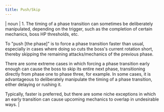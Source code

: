 ```yaml
---
title: Push/Skip
---
```

| noun | 1.  	The timing of a phase transition can sometimes be deliberately manipulated, depending on the trigger, such as the completion of certain mechanics, boss HP thresholds, etc. 

To "push [the phase]" is to force a phase transition faster than usual, especially in cases where doing so cuts the boss's current rotation short, thereby skipping the remaining attacks/mechanics of the previous phase. 

There are some extreme cases in which forcing a phase transition early enough can cause the boss to skip its entire next phase, transitioning directly from phase one to phase three, for example. In some cases, it is advantageous to deliberately manipulate the timing of a phase transition, either delaying or rushing it. 

Typically, faster is preferred, but there are some niche exceptions in which an early transition can cause upcoming mechanics to overlap in undesirable ways.	|